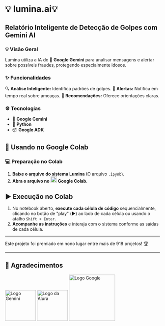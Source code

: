 # 💡 **lumina.ai**💡
## Relatório Inteligente de Detecção de Golpes com Gemini AI
### 💡 Visão Geral

Lumina utiliza a IA do 🧠 **Google Gemini** para analisar mensagens e alertar sobre possíveis fraudes, protegendo especialmente idosos.

### ✨ Funcionalidades

🔍 **Análise Inteligente:** Identifica padrões de golpes.
🚨 **Alertas:** Notifica em tempo real sobre ameaças.
🎯 **Recomendações:** Oferece orientações claras.

### ⚙️ Tecnologias

* 🧠 **Google Gemini**
* 🐍 **Python**
* 📦 **Google ADK**

## 🚀 Usando no Google Colab

### 💻 Preparação no Colab

1. **Baixe o arquivo do sistema Lumina** (O arquivo `.ipynb`).
2. **Abra o arquivo no** <img src="https://colab.research.google.com/img/colab_favicon.ico" alt="Google Colab" width="20"> **Google Colab**.

## ▶️ Execução no Colab

1. No notebook aberto, **execute cada célula de código** sequencialmente, clicando no botão de "play" (▶️) ao lado de cada célula ou usando o atalho `Shift + Enter`.
2. **Acompanhe as instruções** e interaja com o sistema conforme as saídas de cada célula.

---

Este projeto foi premiado em nono lugar entre mais de 918 projetos! 🏆

---

## 🙏 Agradecimentos

<img src="https://upload.wikimedia.org/wikipedia/commons/thumb/8/8a/Google_Gemini_logo.svg/2560px-Google_Gemini_logo.svg.png" alt="Logo Gemini" width="100"/> 

<img src="https://www.alura.com.br/assets/img/alura-logo.svg" alt="Logo da Alura" width="100"/> 

<img src="https://www.vectorlogo.zone/logos/google/google-ar21.svg" alt="Logo Google" width="150"/> 

